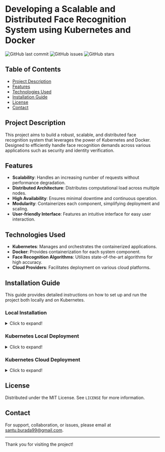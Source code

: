 
# Developing a Scalable and Distributed Face Recognition System using Kubernetes and Docker

![GitHub last commit](https://img.shields.io/github/last-commit/user/repo)
![GitHub issues](https://img.shields.io/github/issues/user/repo)
![GitHub stars](https://img.shields.io/github/stars/user/repo?style=social)

## Table of Contents
- [Project Description](#project-description)
- [Features](#features)
- [Technologies Used](#technologies-used)
- [Installation Guide](#installation-guide)
- [License](#license)
- [Contact](#contact)

## Project Description
This project aims to build a robust, scalable, and distributed face recognition system that leverages the power of Kubernetes and Docker. Designed to efficiently handle face recognition demands across various applications such as security and identity verification.

## Features
- **Scalability**: Handles an increasing number of requests without performance degradation.
- **Distributed Architecture**: Distributes computational load across multiple nodes.
- **High Availability**: Ensures minimal downtime and continuous operation.
- **Modularity**: Containerizes each component, simplifying deployment and scaling.
- **User-friendly Interface**: Features an intuitive interface for easy user interaction.

## Technologies Used
- **Kubernetes**: Manages and orchestrates the containerized applications.
- **Docker**: Provides containerization for each system component.
- **Face Recognition Algorithms**: Utilizes state-of-the-art algorithms for high accuracy.
- **Cloud Providers**: Facilitates deployment on various cloud platforms.

## Installation Guide
This guide provides detailed instructions on how to set up and run the project both locally and on Kubernetes.

### Local Installation
<details>
<summary>Click to expand!</summary>

#### 1. Clone the Repository
First, clone the repository to your local machine:
```bash
git clone https://github.com/yourusername/your-repo.git
cd your-repo
```

#### 2. Set up a Virtual Environment
Navigate to the Auth MTCNN-detector Recognition and Training Folder
Create and activate a virtual environment to isolate the project dependencies:
```bash
python3 -m venv env
# On Windows
env\Scripts\activate
# On macOS and Linux
source env/bin/activate
```

#### 3. Install Dependencies
Install the required packages using pip:
```bash
pip install -r requirements.txt
```
#### 4. create a mongodDB free tier account and get the MongoDB URI, Database Name and Collections named as below
```bash
Training_Data # required as it is
users # required as it is
```
#### 5. Create a random secret key for encrypting the password and for token generation
```bash
openssl rand -hex 32  #provides a random hex string
```

#### 6. Configure Environment Variables
Add the following variables and their respective values to an `.env` file:
```bash
SECRET_KEY='your_secret_key_here'
MONGO_URI='your_mongodb_uri_here'
DATABASE_NAME='your_database_name_here'
```

#### 7. Run the Application
Now there are main.py and client.py files in Auth MTCNN-detector Recognition and Training folders you can run thoes files by activating the virtual environments. First run the Auth/main.py and perform SignUp and Login for a valid 1 hour token. Then only you can acess the other services.

    The Password is full encrypted using the SECRECT_KEY we generated. Make sure it is not public.
Start the application locally:
```bash
python main.py
```
#### 8. When running the Mtcnn client file there are 3 keys we have to use for the program**
```bash
IMP: Stay on Camera Display Window

key c to capture the crop face
key s to save the captured Data
key ESC to exit the program
```
#### 9. When any of the client file is runinng it ask's for the Email and other command line Inputs Keep An Eye on them**

</details>

### Kubernetes Local Deployment
<details>
<summary>Click to expand!</summary>

#### 1. Follow the same steps as mentoed in the Step 1
First create a secret using the .env which configured in the step 1
```bash
# navigate to the folder where .env exists
kubectl create secret generic my-env-secret --from-env-file=.env
```
use the below yaml file to deploy the services in local cluster
```bash
---
apiVersion: v1
kind: Namespace
metadata:
    name: facerec
---
apiVersion: apps/v1
kind: Deployment
metadata:
    name: crop-face-deployment
    namespace: facerec
spec:
    replicas: 3
    selector:
    matchLabels:
        app: crop-face
    template:
    metadata:
        labels:
        app: crop-face
    spec:
        containers:
        - name: crop-face
        image: santoshburada/crop_face:latest_multiArch
        ports:
        - containerPort: 8001
        envFrom:  # Use all keys in the secret as environment variables
        - secretRef:
            name: my-env-secret
---
apiVersion: v1
kind: Service
metadata:
    name: crop-face-service
    namespace: facerec
spec:
    type: NodePort
    ports:
    - port: 8001
    targetPort: 8001
    nodePort: 30001
    selector:
    app: crop-face
---
apiVersion: apps/v1
kind: Deployment
metadata:
    name: train-face-deployment
    namespace: facerec
spec:
    replicas: 3
    selector:
    matchLabels:
        app: train-face
    template:
    metadata:
        labels:
        app: train-face
    spec:
        containers:
        - name: train-face
        image: santoshburada/train_face:latest-multiArch
        ports:
        - containerPort: 8003
        envFrom:  # Use all keys in the secret as environment variables
        - secretRef:
            name: my-env-secret
        
---
apiVersion: v1
kind: Service
metadata:
    name: train-face-service
    namespace: facerec
spec:
    type: NodePort
    ports:
    - port: 8003
    targetPort: 8003
    nodePort: 30003
    selector:
    app: train-face
---
apiVersion: apps/v1
kind: Deployment
metadata:
    name: face-rec-deployment
    namespace: facerec
spec:
    replicas: 3
    selector:
    matchLabels:
        app: face-rec
    template:
    metadata:
        labels:
        app: face-rec
    spec:
        containers:
        - name: face-rec
        image: santoshburada/face_rec:amd64
        ports:
        - containerPort: 8005
        envFrom:  # Use all keys in the secret as environment variables
        - secretRef:
            name: my-env-secret
---
apiVersion: v1
kind: Service
metadata:
    name: face-rec-service
    namespace: facerec
spec:
    type: NodePort
    ports:
    - port: 8005
    targetPort: 8005
    nodePort: 30005
    selector:
    app: face-rec
```
#### Save the above file and use below command
```bash
kubectl apply -f <your-file-name>
```
#### Now before running the client files please change the url's of each client file with the respective services in the k8s cluster
```bash
The url must be in the below format
http://<your-laptop-ip-address>:<NodePort of the services>/path

# below is the example change the IP address wih your Ip

1) For Mtcnn which listens on NodePort 30001 in the k8s cluster
    send_url = 'http://<Ip-address>:30001/crop_face_mtcnn'
2) For traning which listens on NodePort 30003 in the k8s cluster
    send_url = 'http://<Ip-address>:30003/process_images'
3) For Recognition which listens on NodePort 30005 in the k8s cluster
    send_url = 'http://<Ip-address>:30003/recognize'
```

</details>

### Kubernetes Cloud Deployment
<details>
<summary>Click to expand!</summary>

#### Setting up on Cloud Providers. Below is example for AWS, same can be followed in any other Cloud Providers with few minor changes in the commands**
First configure the EKS cluster. Navigate to AWS Cli and paste below command
```bash
eksctl create cluster --name=final-cluster --region=us-east-1 --nodegroup-name=final-cluster-nodegroup --node-type=t3.2xlarge --nodes=3 --nodes-min=3 --nodes-max=5 --managed
```
The above command will create a 3 managed worker nodes EKS Cluster. I used a t3.2xlarge for better performace and speed. I suggest minumum 2 cores of cpu. It will take atleast 15-30 minitues

#### If eksctl is not installed in the AWS Cli, execute below commands
```bash
# for ARM systems, set ARCH to: `arm64`, `armv6` or `armv7`
ARCH=amd64
PLATFORM=$(uname -s)_$ARCH

curl -sLO "https://github.com/eksctl-io/eksctl/releases/latest/download/eksctl_$PLATFORM.tar.gz"

# (Optional) Verify checksum
curl -sL "https://github.com/eksctl-io/eksctl/releases/latest/download/eksctl_checksums.txt" | grep $PLATFORM | sha256sum --check

tar -xzf eksctl_$PLATFORM.tar.gz -C /tmp && rm eksctl_$PLATFORM.tar.gz

sudo mv /tmp/eksctl /usr/local/bin
```

Execute below command in the AWS Cli
```bash
kubectl apply -f https://github.com/santosh-burada/FaceRecog-API/blob/master/Deploy.yaml
```
#### Check if there is an IAM OIDC provider configured already
```bash
aws iam list-open-id-connect-providers | grep $oidc_id | cut -d "/" -f4\n
```
If not, run the below command
```bash
eksctl utils associate-iam-oidc-provider --cluster final-cluster --approve
```

#### Setup Application Load Balancer  add on

#### Download IAM policy

```bash
curl -O https://raw.githubusercontent.com/kubernetes-sigs/aws-load-balancer-controller/v2.5.4/docs/install/iam_policy.json
```

#### Create IAM Policy

```bash
aws iam create-policy \
    --policy-name AWSLoadBalancerControllerIAMPolicy \
    --policy-document file://iam_policy.json
```

#### Create IAM Role and don't forget to add `your-aws-account-id` in the below command

```bash
eksctl create iamserviceaccount \
    --cluster=final-cluster \
    --namespace=kube-system \
    --name=aws-load-balancer-controller \
    --role-name AmazonEKSLoadBalancerControllerRole \
    --attach-policy-arn=arn:aws:iam::<your-aws-account-id>:policy/AWSLoadBalancerControllerIAMPolicy \
    --approve
```

### Deploy ALB controller

Add helm repo

```bash
helm repo add eks https://aws.github.io/eks-charts
```

Update the repo

```bash
helm repo update eks
```

#### Install aws alb in the cluster. Add you `vpcId` of the cluster which is under Networking section of the cluster.

```bash
helm install aws-load-balancer-controller eks/aws-load-balancer-controller \            
    -n kube-system \
    --set clusterName=final-cluster \
    --set serviceAccount.create=false \
    --set serviceAccount.name=aws-load-balancer-controller \
    --set region=us-east-1 \
    --set vpcId=<your-vpc-id>
```

#### Verify that the deployments are running.

```bash
kubectl get deployment -n kube-system aws-load-balancer-controller
```

#### wait until the deployments are running. Once done execute below command to get the exposed domain to access the services inside the cluster.
```bash
kubectl get ingress ingress-facerec -n facerec
```
#### Now copy the value under `Address` column and replace your `IP's` and `No need of ports` in the client.py files
```bash
# example format
http://<AWS-Address>/crop_face_mtcnn
http://<AWS-Address>/process_image
http://<AWS-Address>/recognize
```

# Finally Don't forgot to Delete the cluster if necessary
</details>

## License
Distributed under the MIT License. See `LICENSE` for more information.

## Contact
For support, collaboration, or issues, please email at [santu.burada99@gmail.com](mailto:santu.burada99@gmail.com).

---

Thank you for visiting the project!
